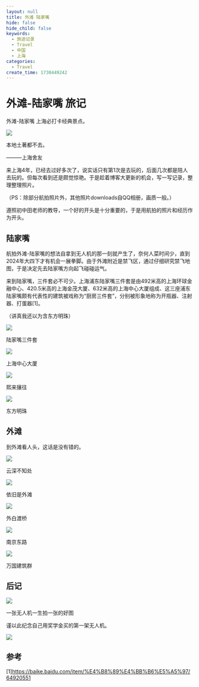 ```yaml
---
layout: null
title: 外滩 陆家嘴
hide: false
hide_child: false
keywords:
  - 旅途记录
  - Travel
  - 中国
  - 上海
categories:
  - Travel
create_time: 1730449242
---
```



# 外滩-陆家嘴 旅记

外滩-陆家嘴 上海必打卡经典景点。

<img src="/assets/DMdDbSfxmoskiBxAH9kcrrbgnYj.png" src-width="4000" class="markdown-img m-auto" src-height="2250" align="center"/>

本地土著都不去。

———上海舍友

来上海4年，已经去过好多次了，说实话只有第1次是去玩的，后面几次都是陪人去玩的。但每次看到还是颇觉惊艳。于是趁着博客大更新的机会，写一写记录，整理整理照片。

（PS：除部分航拍照片外，其他照片downloads自QQ相册，画质一般。）

遵照初中田老师的教导，一个好的开头是十分重要的，于是用航拍的照片和经历作为开头。

## 陆家嘴

航拍外滩-陆家嘴的想法自拿到无人机的那一刻就产生了，奈何人菜时间少，直到2024年大四下才有机会一展拳脚。由于外滩附近是禁飞区，通过仔细研究禁飞地图，于是决定先去陆家嘴方向起飞碰碰运气。

来到陆家嘴，三件套必不可少。上海浦东陆家嘴三件套是由492米高的上海环球金融中心、420.5米高的上海金茂大厦、632米高的上海中心大厦组成、这三座浦东陆家嘴颇有代表性的建筑被戏称为“厨房三件套”，分别被形象地称为开瓶器、注射器、打蛋器[1]。

（讲真我还以为含东方明珠）

<img src="/assets/LQO3bRBB5oqXqNxN0RvcPxk3nmh.png" src-width="4000" class="markdown-img m-auto" src-height="2250" align="center"/>

陆家嘴三件套

<img src="/assets/HcAgbJ4fmoYV5Axh9IUchgJ0nNd.jpeg" src-width="3456" class="markdown-img m-auto" src-height="4608" align="center"/>

上海中心大厦

<img src="/assets/CVCtbQvTmotQTXxtA4mc64EVnQh.png" src-width="4000" class="markdown-img m-auto" src-height="2250" align="center"/>

熙来攘往

<img src="/assets/QZkDbm0b2oS3dKxKOXscjL4lnSg.png" src-width="4000" class="markdown-img m-auto" src-height="2250" align="center"/>

东方明珠

## 外滩

到外滩看人头，这话是没有错的。

<img src="/assets/EP1KbPS8FoHGn2xTCI1cNb0vn3N.png" src-width="2133" class="markdown-img m-auto" src-height="1600" align="center"/>

云深不知处

<img src="/assets/CvMvbWaVIogcqnxxjVwciWMdnYf.png" src-width="1440" class="markdown-img m-auto" src-height="1080" align="center"/>

依旧是外滩

<img src="/assets/NXxObV9DaoDl9ex5kK2cprcgn27.png" src-width="1440" class="markdown-img m-auto" src-height="1080" align="center"/>

外白渡桥

<img src="/assets/SI8TbrDcBox9LUxWqaJcJu21nWf.jpeg" src-width="4608" class="markdown-img m-auto" src-height="3456" align="center"/>

南京东路

<img src="/assets/QDnDblizPoMRbjxUbgoc2QF3nNc.jpeg" src-width="4608" class="markdown-img m-auto" src-height="3456" align="center"/>

万国建筑群

## 后记

<img src="/assets/BBaMbxBrbof1WpxwzWncItZanub.jpeg" src-width="1280" class="markdown-img m-auto" src-height="720" align="center"/>

一张无人机一生拍一张的好图

谨以此纪念自己用奖学金买的第一架无人机。

<img src="/assets/PfKMbVrtIo8XuSxr9WcctKIKnHd.jpeg" src-width="2160" class="markdown-img m-auto" src-height="2090" align="center"/>

## 参考

[1]https://baike.baidu.com/item/%E4%B8%89%E4%BB%B6%E5%A5%97/64920551

